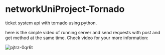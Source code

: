 # networkUniProject-Tornado
ticket system api with tornado using python.


here is the simple video of running server and send requests with post and get method at the same time.
Check video for your more information:

![pjtrz-0qr6t](https://user-images.githubusercontent.com/34987886/56369040-d3dbb900-620d-11e9-8218-71c75f6ba53f.gif)
